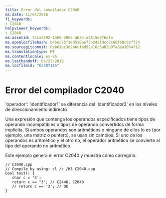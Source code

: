 ```yaml
---
title: Error del compilador C2040
ms.date: 11/04/2016
f1_keywords:
- C2040
helpviewer_keywords:
- C2040
ms.assetid: 74ca3592-1469-4965-ab34-a4815e2fbefe
ms.openlocfilehash: b45ec25f1ed516ae73b242fdcc7c66f68c92f724
ms.sourcegitcommit: 0ab61bc3d2b6cfbd52a16c6ab2b97a8ea1864f12
ms.translationtype: MT
ms.contentlocale: es-ES
ms.lasthandoff: 04/23/2019
ms.locfileid: "62387115"
---
```

# <a name="compiler-error-c2040"></a>Error del compilador C2040

'operador': 'identificador1' se diferencia del 'identificador2' en los niveles de direccionamiento indirecto

Una expresión que contenga los operandos especificados tiene tipos de operando incompatibles o tipos de operando convertidos de forma implícita. Si ambos operandos son aritméticos o ninguno de ellos lo es (por ejemplo, una matriz o puntero), se usan sin cambios. Si uno de los operandos es aritmético y el otro no, el operador aritmético se convierte al tipo del operando no aritmético.

Este ejemplo genera el error C2040 y muestra cómo corregirlo.

```
// C2040.cpp
// Compile by using: cl /c /W3 C2040.cpp
bool test() {
   char c = '3';
   return c == "3"; // C2446, C2040
   // return c == '3'; // OK
}
```